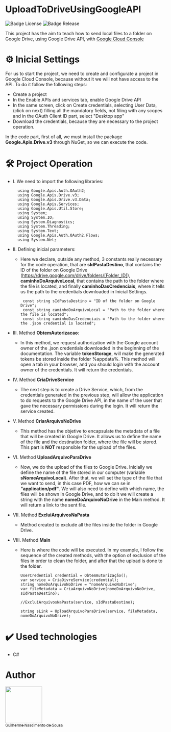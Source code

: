 # UploadToDriveUsingGoogleAPI
![Badge License](https://img.shields.io/badge/license-MIT-green)
![Badge Release](https://img.shields.io/badge/release-October-yellow)

This project has the aim to teach how to send local files to a folder on Google Drive, using Google Drive API, with <a href="https://console.cloud.google.com/">Google Cloud Console</a>

# ⚙️ Inicial Settings
For us to start the project, we need to create and configurate a project in Google Cloud Console, because without it we will not have access to the API. To do it follow the following steps:
* Create a project
* In the Enable APIs and services tab, enable Google Drive API
* In the same screen, click on Create credentials, selecting User Data, (click on next) filling all the mandatory fields, not filing with any scopes and in the OAuth Client ID part, select "Desktop app"
* Download the credentials, because they are necessary to the project operation.

In the code part, first of all, we must install the package <b>Google.Apis.Drive.v3</b> through NuGet, so we can execute the code.

# 🛠️ Project Operation
* I. We need to import the following libraries:
  
        using Google.Apis.Auth.OAuth2;
        using Google.Apis.Drive.v3;
        using Google.Apis.Drive.v3.Data;
        using Google.Apis.Services;
        using Google.Apis.Util.Store;
        using System;
        using System.IO;
        using System.Diagnostics;
        using System.Threading;
        using System.Text;
        using Google.Apis.Auth.OAuth2.Flows;
        using System.Net;
  
* II. Defining inicial parameters:
  * Here we declare, outside any method, 3 constants really necessary for the code operation, that are <b>sIdPastaDestino</b>, that contains the ID of the folder on Google Drive (https://drive.google.com/drive/folders/[Folder_ID]), <b>caminhoDoArquivoLocal</b>, that contains the path to the folder where the file is located, and finally <b>caminhoDasCredenciais</b>, where it tells us the path to the credentials downloaded in Inicial Settings.
 
         const string sIdPastaDestino = "ID of the folder on Google Drive";
         const string caminhoDoArquivoLocal = "Path to the folder where the file is located";
         const string caminhoDasCredenciais = "Path to the folder where the .json credential is located";

* III. Method <b>ObtemAutorizacao</b>:

  * In this method, we request authorization with the Google account owner of the .json credentials downloaded in the beginning of the documentation. The variable <b>tokenStorage</b>, will make the generated tokens be stored inside the folder %appdata%. This method will open a tab in your browser, and you should login with the account owner of the credentials. It will return the credentials.

* IV. Method <b>CriaDriveService</b>

  * The next step is to create a Drive Service, which, from the credentials generated in the previous step, will allow the application to do requests to the Google Drive API, in the name of the user that gave the necessary permissions during the login. It will return the service created.

* V. Method <b>CriarArquivoNoDrive</b>

  * This method has the objetive to encapsulate the metadata of a file that will be created in Google Drive. It allows us to define the name of the file and the destination folder, where the file will be stored. This part is <b>NOT</b> responsible for the upload of the files.
 
* VI. Method <b>UploadArquivoParaDrive</b>

  * Now, we do the upload of the files to Google Drive. Inicially we define the name of the file stored in our computer (variable <b>sNomeArquivoLocal</b>). After that, we will set the type of the file that we want to send, in this case PDF, how we can se in <b>"application/pdf"</b>. We will also need to define with which name, the files will be shown in Google Drive, and to do it we will create a string with the name <b>nomeDoArquivoNoDrive</b> in the Main method. It will return a link to the sent file.

* VII. Method <b>ExcluiArquivosNaPasta</b>

  * Method created to exclude all the files inside the folder in Google Drive.

* VIII. Method <b>Main</b>

  * Here is where the code will be executed. In my example, I follow the sequence of the created methods, with the option of exclusion of the files in order to clean the folder, and after that the upload is done to the folder.

        UserCredential credential = ObtemAutorização();
        var service = CriaDivreService(credential);
        string nomeDoArquivoNoDrive = "nomeArquivoNoDrive";
        var fileMetadata = CriaArquivoNoDrive(nomeDoArquivoNoDrive, sIdPastaDestino);
    
        //ExcluiArquivosNaPasta(service, sIdPastaDestino);
    
        string sLink = UploadArquivoParaDrive(service, fileMetadata, nomeDoArquivoNoDrive);

# ✔️ Used technologies
* C#

# Author
[<img loading="lazy" src="https://avatars.githubusercontent.com/u/98130340?v=4" width=115><br><sub>Guilherme Nascimento de Sousa</sub>](https://github.com/GuilhermeNSousa)
